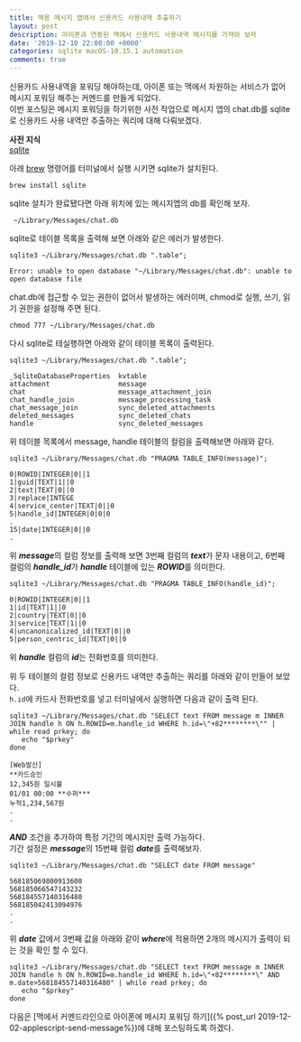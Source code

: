 ```yaml
---
title: 맥용 메시지 앱에서 신용카드 사용내역 추출하기
layout: post
description: 아이폰과 연동된 맥에서 신용카드 사용내역 메시지를 가져와 보자
date: '2019-12-10 22:00:00 +0000'
categories: sqlite macOS-10.15.1 automation
comments: true
---
```


신용카드 사용내역을 포워딩 해야하는데, 아이폰 또는 맥에서 자원하는 서비스가 없어 메시지 포워딩 해주는 커멘드를 만들게 되었다.  
이번 포스팅은 메시지 포워딩을 하기위한 사전 작업으로 메시지 앱의 chat.db를 sqlite로 신용카드 사용 내역만 추출하는 쿼리에 대해 다뤄보겠다.

**사전 지식**  
[sqlite](http://www.tutorialspoint.com/sqlite/)


아래 [brew](https://brew.sh/index_ko) 명령어를 터미널에서 실행 시키면 sqlite가 설치된다.
```shell
brew install sqlite
```

sqlite 설치가 완료됐다면 아래 위치에 있는 메시지앱의 db를 확인해 보자.
```shell
 ~/Library/Messages/chat.db
```


sqlite로 테이블 목록을 출력해 보면 아래와 같은 에러가 발생한다.

```shell
sqlite3 ~/Library/Messages/chat.db ".table";

Error: unable to open database "~/Library/Messages/chat.db": unable to open database file
```

chat.db에 접근할 수 있는 권한이 없어서 발생하는 에러이며, chmod로 실행, 쓰기, 읽기 권한을 설정해 주면 된다.
```shell
chmod 777 ~/Library/Messages/chat.db
```

다시 sqlite로 테실행하면 아래와 같이 테이블 목록이 출력된다.
```shell
sqlite3 ~/Library/Messages/chat.db ".table";

_SqliteDatabaseProperties  kvtable                  
attachment                 message                  
chat                       message_attachment_join  
chat_handle_join           message_processing_task  
chat_message_join          sync_deleted_attachments 
deleted_messages           sync_deleted_chats       
handle                     sync_deleted_messages  
```

위 테이블 목록에서 message, handle 테이블의 컬럼을 출력해보면 아래와 같다.
```shell
sqlite3 ~/Library/Messages/chat.db "PRAGMA TABLE_INFO(message)";

0|ROWID|INTEGER|0||1
1|guid|TEXT|1||0
2|text|TEXT|0||0
3|replace|INTEGE
4|service_center|TEXT|0||0
5|handle_id|INTEGER|0|0|0
.
15|date|INTEGER|0||0
.
```
위 ***message***의 컬럼 정보를 출력해 보면 3번째 컬럼의 ***text***가 문자 내용이고, 6번째 컬럼의 ***handle_id***가 ***handle*** 테이블에 있는 ***ROWID***를 의미한다.
```shell
sqlite3 ~/Library/Messages/chat.db "PRAGMA TABLE_INFO(handle_id)";

0|ROWID|INTEGER|0||1
1|id|TEXT|1||0
2|country|TEXT|0||0
3|service|TEXT|1||0
4|uncanonicalized_id|TEXT|0||0
5|person_centric_id|TEXT|0||0
```
위 ***handle*** 컬럼의 ***id***는 전화번호를 의미한다.

위 두 테이블의 컬럼 정보로 신용카드 내역만 추출하는 쿼리를 아래와 같이 만들어 보았다.  
`h.id`에 카드사 전화번호를 넣고 터미널에서 실행하면 다음과 같이 출력 된다.
```shell
sqlite3 ~/Library/Messages/chat.db "SELECT text FROM message m INNER JOIN handle h ON h.ROWID=m.handle_id WHERE h.id=\"+82********\"" | while read prkey; do
   echo "$prkey"
done

[Web발신]
**카드승인
12,345원 일시불
01/01 00:00 **수퍼***
누적1,234,567원
.
.
```
***AND*** 조건을 추가하여 특정 기간의 메시지만 출력 가능하다.  
기간 설정은 ***message***의 15번째 컬럼 ***date***를 출력해보자.

```shell
sqlite3 ~/Library/Messages/chat.db "SELECT date FROM message"

568185069800913600
568185066547143232
568184557140316480
568185042413094976
.
.

```

위 ***date*** 값에서 3번째 값을 아래와 같이 ***where***에 적용하면 2개의 메시지가 출력이 되는 것을 확인 할 수 있다.

```shell
sqlite3 ~/Library/Messages/chat.db "SELECT text FROM message m INNER JOIN handle h ON h.ROWID=m.handle_id WHERE h.id=\"+82********\" AND m.date>568184557140316480" | while read prkey; do
   echo "$prkey"
done
```

다음은 [맥에서 커멘드라인으로 아이폰에 메시지 포워딩 하기]({% post_url 2019-12-02-applescript-send-message%})에 대해 포스팅하도록 하겠다.<br><br>